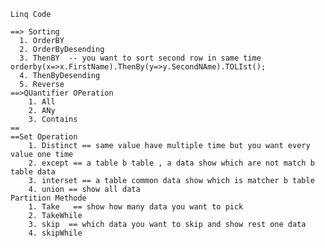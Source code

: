     Linq Code

    ==> Sorting
      1. OrderBY
      2. OrderByDesending
      3. ThenBY  -- you want to sort second row in same time orderby(x=>x.FirstName).ThenBy(y=>y.SecondNAme).TOLIst();
      4. ThenByDesending
      5. Reverse
    ==>QUantifier OPeration 
        1. All
        2. ANy 
        3. Contains
    ==
    ==Set Operation
        1. Distinct == same value have multiple time but you want every value one time 
        2. except == a table b table , a data show which are not match b table data 
        3. interset == a table common data show which is matcher b table
        4. union == show all data
    Partition Methode
        1. Take   == show how many data you want to pick
        2. TakeWhile
        3. skip  == which data you want to skip and show rest one data 
        4. skipWhile

        
